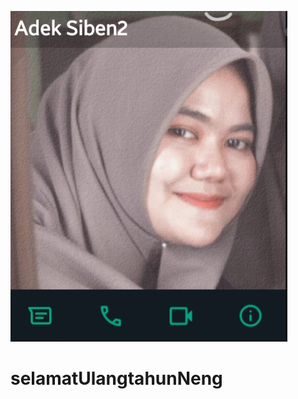![alt text](https://github.com/wandinulaqli/selamatUlangtahunNeng/blob/main/img/adekSiben2.jpeg?raw=true)
# selamatUlangtahunNeng
